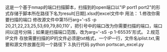 这是一个基于nmap的端口扫描脚本，扫描到的open端口以"IP port1 port2"的形式存储于脚本所在路径下名为result[日期].xlsx的excel文件中
用法：
1.修改你需要扫描的端口
修改源文件中第15行arg='-sS -p 20,21,22,23,25,53,69,79,80,110'，把引号中的端口改为你需要扫描的端口，端口间以逗号分隔；如果是扫描端口范围，改为arg='-sS -p 1-65535'形式。
2.规范IP文件
存放需要扫描的IP的文件必须是txt格式，一个IP一行，文件名iplist.txt,需要和源文件放置在同一个路径下
3.执行代码
python portscan_excel.py